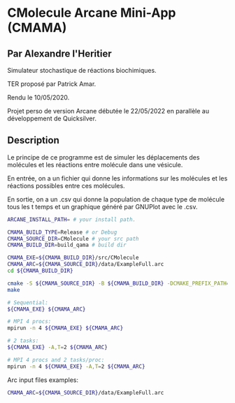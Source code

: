 # CMolecule Arcane Mini-App (CMAMA)
## Par Alexandre l'Heritier
Simulateur stochastique de réactions biochimiques.

TER proposé par Patrick Amar.

Rendu le 10/05/2020.

Projet perso de version Arcane débutée le 22/05/2022 en parallèle au développement de Quicksilver.

## Description

Le principe de ce programme est de simuler les déplacements des molécules et les réactions entre molécule dans une vésicule.

En entrée, on a un fichier qui donne les informations sur les molécules et les réactions possibles entre ces molécules.

En sortie, on a un .csv qui donne la population de chaque type de molécule tous les t temps et un graphique généré par GNUPlot avec le .csv.

```sh
ARCANE_INSTALL_PATH= # your install path.

CMAMA_BUILD_TYPE=Release # or Debug
CMAMA_SOURCE_DIR=CMolecule # your src path
CMAMA_BUILD_DIR=build_qama # build dir

CMAMA_EXE=${CMAMA_BUILD_DIR}/src/CMolecule
CMAMA_ARC=${CMAMA_SOURCE_DIR}/data/ExampleFull.arc
cd ${CMAMA_BUILD_DIR}

cmake -S ${CMAMA_SOURCE_DIR} -B ${CMAMA_BUILD_DIR} -DCMAKE_PREFIX_PATH=${ARCANE_INSTALL_PATH} -DCMAKE_BUILD_TYPE=${CMAMA_BUILD_TYPE}
make

# Sequential:
${CMAMA_EXE} ${CMAMA_ARC}

# MPI 4 procs:
mpirun -n 4 ${CMAMA_EXE} ${CMAMA_ARC}

# 2 tasks:
${CMAMA_EXE} -A,T=2 ${CMAMA_ARC}

# MPI 4 procs and 2 tasks/proc:
mpirun -n 4 ${CMAMA_EXE} -A,T=2 ${CMAMA_ARC}
```

Arc input files examples:

```sh
CMAMA_ARC=${CMAMA_SOURCE_DIR}/data/ExampleFull.arc
```